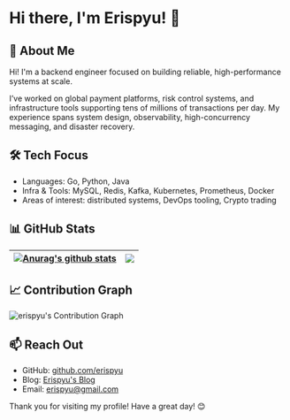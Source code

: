 # Hi there, I'm Erispyu! 👋

## 🤖 About Me

Hi! I'm a backend engineer focused on building reliable, high-performance systems at scale.

I’ve worked on global payment platforms, risk control systems, and infrastructure tools supporting tens of millions of transactions per day. My experience spans system design, observability, high-concurrency messaging, and disaster recovery.

## 🛠 Tech Focus

- Languages: Go, Python, Java
- Infra & Tools: MySQL, Redis, Kafka, Kubernetes, Prometheus, Docker
- Areas of interest: distributed systems, DevOps tooling, Crypto trading

## 📊 GitHub Stats

| <a href="https://github.com/erispyu/github-readme-stats"><img align="center" src="https://github-readme-stats.vercel.app/api?username=erispyu&show_icons=true&include_all_commits=true&theme=buefy&hide_border=true&count_private=true" alt="Anurag's github stats" /></a> | <a href="https://github.com/erispyu/github-readme-stats"><img align="center" src="https://github-readme-stats.vercel.app/api/top-langs/?username=erispyu&layout=compact&hide_border=true" /></a> |
|----------------------------------------------------------------------------------------------------------------------------------------------------------------------------------------------------------------------------------------------------------------------------|--------------------------------------------------------------------------------------------------------------------------------------------------------------------------------------------------|

## 📈 Contribution Graph

![erispyu's Contribution Graph](https://github-readme-activity-graph.vercel.app/graph?username=erispyu&theme=github-light)

## 📫 Reach Out

- GitHub: [github.com/erispyu](https://github.com/erispyu)
- Blog: [Erispyu's Blog](https://blog.erispyu.fun/)
- Email: [erispyu@gmail.com](mailto:erispyu@gmail.com)

Thank you for visiting my profile! Have a great day! 😊

